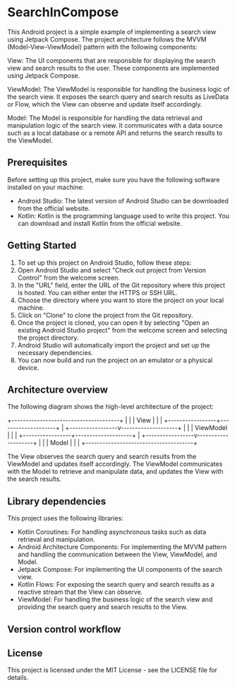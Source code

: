 # SearchInCompose
This Android project is a simple example of implementing a search view using Jetpack Compose. The project architecture follows the MVVM (Model-View-ViewModel) pattern with the following components:

View: The UI components that are responsible for displaying the search view and search results to the user. These components are implemented using Jetpack Compose.

ViewModel: The ViewModel is responsible for handling the business logic of the search view. It exposes the search query and search results as LiveData or Flow, which the View can observe and update itself accordingly.

Model: The Model is responsible for handling the data retrieval and manipulation logic of the search view. It communicates with a data source such as a local database or a remote API and returns the search results to the ViewModel.

## Prerequisites
Before setting up this project, make sure you have the following software installed on your machine:
- Android Studio: The latest version of Android Studio can be downloaded from the official website.
- Kotlin: Kotlin is the programming language used to write this project. You can download and install Kotlin from the official website.

## Getting Started
1. To set up this project on Android Studio, follow these steps:
2. Open Android Studio and select "Check out project from Version Control" from the welcome screen.
3. In the "URL" field, enter the URL of the Git repository where this project is hosted. You can either enter the HTTPS or SSH URL.
4. Choose the directory where you want to store the project on your local machine.
5. Click on "Clone" to clone the project from the Git repository.
6. Once the project is cloned, you can open it by selecting "Open an existing Android Studio project" from the welcome screen and selecting the project directory.
7. Android Studio will automatically import the project and set up the necessary dependencies.
8. You can now build and run the project on an emulator or a physical device.


## Architecture overview

The following diagram shows the high-level architecture of the project:

+--------------------------------------+
|                                      |
|                View                  |
|                                      |
+-----------------+--------------------+
|
+-----------------v--------------------+
|                                      |
|              ViewModel               |
|                                      |
+-----------------+--------------------+
|
+-----------------v--------------------+
|                                      |
|                Model                 |
|                                      |
+--------------------------------------+

The View observes the search query and search results from the ViewModel and updates itself accordingly. The ViewModel communicates with the Model to retrieve and manipulate data, and updates the View with the search results.



## Library dependencies

This project uses the following libraries:

- Kotlin Coroutines: For handling asynchronous tasks such as data retrieval and manipulation.
- Android Architecture Components: For implementing the MVVM pattern and handling the communication between the View, ViewModel, and Model.
- Jetpack Compose: For implementing the UI components of the search view.
- Kotlin Flows: For exposing the search query and search results as a reactive stream that the View can observe.
- ViewModel: For handling the business logic of the search view and providing the search query and search results to the View.

## Version control workflow

## License
This project is licensed under the MIT License - see the LICENSE file for details.

